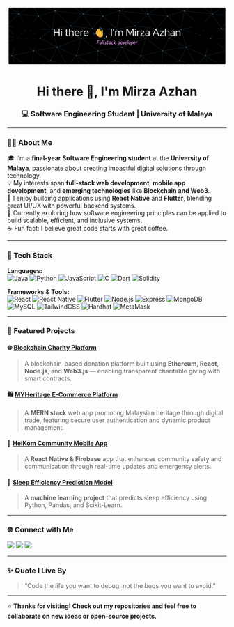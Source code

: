 ![Header](./github-header.png)

<h1 align="center">Hi there 👋, I'm Mirza Azhan</h1>
<h3 align="center">💻 Software Engineering Student | University of Malaya</h3>

---

### 👨‍💻 About Me  
🎓 I’m a **final-year Software Engineering student** at the **University of Malaya**, passionate about creating impactful digital solutions through technology.  
💡 My interests span **full-stack web development**, **mobile app development**, and **emerging technologies** like **Blockchain and Web3**.  
📱 I enjoy building applications using **React Native** and **Flutter**, blending great UI/UX with powerful backend systems.  
🌱 Currently exploring how software engineering principles can be applied to build scalable, efficient, and inclusive systems.  
☕ Fun fact: I believe great code starts with great coffee.  

---


### 🧰 Tech Stack  

**Languages:**  
![Java](https://img.shields.io/badge/Java-ED8B00?style=for-the-badge&logo=java&logoColor=white)
![Python](https://img.shields.io/badge/Python-3776AB?style=for-the-badge&logo=python&logoColor=white)
![JavaScript](https://img.shields.io/badge/JavaScript-F7DF1E?style=for-the-badge&logo=javascript&logoColor=black)
![C](https://img.shields.io/badge/C-00599C?style=for-the-badge&logo=c&logoColor=white)
![Dart](https://img.shields.io/badge/Dart-0175C2?style=for-the-badge&logo=dart&logoColor=white)
![Solidity](https://img.shields.io/badge/Solidity-363636?style=for-the-badge&logo=solidity&logoColor=white)

**Frameworks & Tools:**  
![React](https://img.shields.io/badge/React-20232A?style=for-the-badge&logo=react&logoColor=61DAFB)
![React Native](https://img.shields.io/badge/React%20Native-20232A?style=for-the-badge&logo=react&logoColor=61DAFB)
![Flutter](https://img.shields.io/badge/Flutter-02569B?style=for-the-badge&logo=flutter&logoColor=white)
![Node.js](https://img.shields.io/badge/Node.js-43853D?style=for-the-badge&logo=node-dot-js&logoColor=white)
![Express](https://img.shields.io/badge/Express-404D59?style=for-the-badge)
![MongoDB](https://img.shields.io/badge/MongoDB-4EA94B?style=for-the-badge&logo=mongodb&logoColor=white)
![MySQL](https://img.shields.io/badge/MySQL-005C84?style=for-the-badge&logo=mysql&logoColor=white)
![TailwindCSS](https://img.shields.io/badge/TailwindCSS-06B6D4?style=for-the-badge&logo=tailwindcss&logoColor=white)
![Hardhat](https://img.shields.io/badge/Hardhat-F7DF1E?style=for-the-badge&logo=ethereum&logoColor=black)
![MetaMask](https://img.shields.io/badge/MetaMask-F6851B?style=for-the-badge&logo=metamask&logoColor=white)

---

### 🌟 Featured Projects  

#### 🌐 [Blockchain Charity Platform](#)
> A blockchain-based donation platform built using **Ethereum, React, Node.js**, and **Web3.js** — enabling transparent charitable giving with smart contracts.

#### 🛍️ [MYHeritage E-Commerce Platform](#)
> A **MERN stack** web app promoting Malaysian heritage through digital trade, featuring secure user authentication and dynamic product management.

#### 📱 [HeiKom Community Mobile App](#)
> A **React Native & Firebase** app that enhances community safety and communication through real-time updates and emergency alerts.

#### 🧠 [Sleep Efficiency Prediction Model](#)
> A **machine learning project** that predicts sleep efficiency using Python, Pandas, and Scikit-Learn.

---


### 🌐 Connect with Me  
<p align="left">
<a href="https://www.linkedin.com/in/mirzaazhan/" target="_blank"><img src="https://img.shields.io/badge/LinkedIn-0077B5?style=for-the-badge&logo=linkedin&logoColor=white"/></a>
<a href="mailto:mirzaaazhan@gmail.com"><img src="https://img.shields.io/badge/Gmail-D14836?style=for-the-badge&logo=gmail&logoColor=white"/></a>
<a href="https://www.instagram.com/mrz.zhan" target="_blank"><img src="https://img.shields.io/badge/Instagram-E4405F?style=for-the-badge&logo=instagram&logoColor=white"/></a>
</p>

---

### ✨ Quote I Live By  
> “Code the life you want to debug, not the bugs you want to avoid.”

---

⭐ **Thanks for visiting! Check out my repositories and feel free to collaborate on new ideas or open-source projects.**
